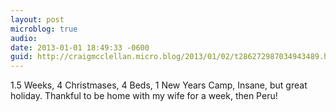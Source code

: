 ```yaml
---
layout: post
microblog: true
audio: 
date: 2013-01-01 18:49:33 -0600
guid: http://craigmcclellan.micro.blog/2013/01/02/t286272987034943489.html
---
```

1.5 Weeks, 4 Christmases, 4 Beds, 1 New Years Camp, Insane, but great holiday. Thankful to be home with my wife for a week, then Peru!
